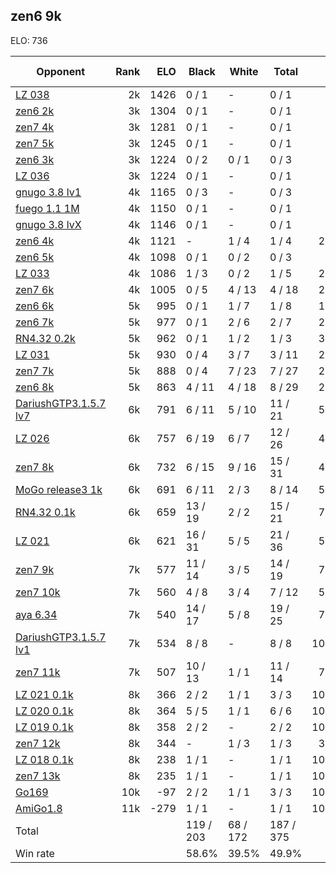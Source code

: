 ## zen6 9k ##

ELO: 736

Opponent | Rank | ELO | Black | White | Total | Win rate
---------|-----:|----:|-------|-------|-------|-------:
[LZ 038](LZ%20038.md) | 2k | 1426 | 0 / 1 | - | 0 / 1 | 0.0%
[zen6 2k](zen6%202k.md) | 3k | 1304 | 0 / 1 | - | 0 / 1 | 0.0%
[zen7 4k](zen7%204k.md) | 3k | 1281 | 0 / 1 | - | 0 / 1 | 0.0%
[zen7 5k](zen7%205k.md) | 3k | 1245 | 0 / 1 | - | 0 / 1 | 0.0%
[zen6 3k](zen6%203k.md) | 3k | 1224 | 0 / 2 | 0 / 1 | 0 / 3 | 0.0%
[LZ 036](LZ%20036.md) | 3k | 1224 | 0 / 1 | - | 0 / 1 | 0.0%
[gnugo 3.8 lv1](gnugo%203.8%20lv1.md) | 4k | 1165 | 0 / 3 | - | 0 / 3 | 0.0%
[fuego 1.1 1M](fuego%201.1%201M.md) | 4k | 1150 | 0 / 1 | - | 0 / 1 | 0.0%
[gnugo 3.8 lvX](gnugo%203.8%20lvX.md) | 4k | 1146 | 0 / 1 | - | 0 / 1 | 0.0%
[zen6 4k](zen6%204k.md) | 4k | 1121 | - | 1 / 4 | 1 / 4 | 25.0%
[zen6 5k](zen6%205k.md) | 4k | 1098 | 0 / 1 | 0 / 2 | 0 / 3 | 0.0%
[LZ 033](LZ%20033.md) | 4k | 1086 | 1 / 3 | 0 / 2 | 1 / 5 | 20.0%
[zen7 6k](zen7%206k.md) | 4k | 1005 | 0 / 5 | 4 / 13 | 4 / 18 | 22.2%
[zen6 6k](zen6%206k.md) | 5k | 995 | 0 / 1 | 1 / 7 | 1 / 8 | 12.5%
[zen6 7k](zen6%207k.md) | 5k | 977 | 0 / 1 | 2 / 6 | 2 / 7 | 28.6%
[RN4.32 0.2k](RN4.32%200.2k.md) | 5k | 962 | 0 / 1 | 1 / 2 | 1 / 3 | 33.3%
[LZ 031](LZ%20031.md) | 5k | 930 | 0 / 4 | 3 / 7 | 3 / 11 | 27.3%
[zen7 7k](zen7%207k.md) | 5k | 888 | 0 / 4 | 7 / 23 | 7 / 27 | 25.9%
[zen6 8k](zen6%208k.md) | 5k | 863 | 4 / 11 | 4 / 18 | 8 / 29 | 27.6%
[DariushGTP3.1.5.7 lv7](DariushGTP3.1.5.7%20lv7.md) | 6k | 791 | 6 / 11 | 5 / 10 | 11 / 21 | 52.4%
[LZ 026](LZ%20026.md) | 6k | 757 | 6 / 19 | 6 / 7 | 12 / 26 | 46.2%
[zen7 8k](zen7%208k.md) | 6k | 732 | 6 / 15 | 9 / 16 | 15 / 31 | 48.4%
[MoGo release3 1k](MoGo%20release3%201k.md) | 6k | 691 | 6 / 11 | 2 / 3 | 8 / 14 | 57.1%
[RN4.32 0.1k](RN4.32%200.1k.md) | 6k | 659 | 13 / 19 | 2 / 2 | 15 / 21 | 71.4%
[LZ 021](LZ%20021.md) | 6k | 621 | 16 / 31 | 5 / 5 | 21 / 36 | 58.3%
[zen7 9k](zen7%209k.md) | 7k | 577 | 11 / 14 | 3 / 5 | 14 / 19 | 73.7%
[zen7 10k](zen7%2010k.md) | 7k | 560 | 4 / 8 | 3 / 4 | 7 / 12 | 58.3%
[aya 6.34](aya%206.34.md) | 7k | 540 | 14 / 17 | 5 / 8 | 19 / 25 | 76.0%
[DariushGTP3.1.5.7 lv1](DariushGTP3.1.5.7%20lv1.md) | 7k | 534 | 8 / 8 | - | 8 / 8 | 100.0%
[zen7 11k](zen7%2011k.md) | 7k | 507 | 10 / 13 | 1 / 1 | 11 / 14 | 78.6%
[LZ 021 0.1k](LZ%20021%200.1k.md) | 8k | 366 | 2 / 2 | 1 / 1 | 3 / 3 | 100.0%
[LZ 020 0.1k](LZ%20020%200.1k.md) | 8k | 364 | 5 / 5 | 1 / 1 | 6 / 6 | 100.0%
[LZ 019 0.1k](LZ%20019%200.1k.md) | 8k | 358 | 2 / 2 | - | 2 / 2 | 100.0%
[zen7 12k](zen7%2012k.md) | 8k | 344 | - | 1 / 3 | 1 / 3 | 33.3%
[LZ 018 0.1k](LZ%20018%200.1k.md) | 8k | 238 | 1 / 1 | - | 1 / 1 | 100.0%
[zen7 13k](zen7%2013k.md) | 8k | 235 | 1 / 1 | - | 1 / 1 | 100.0%
[Go169](Go169.md) | 10k | -97 | 2 / 2 | 1 / 1 | 3 / 3 | 100.0%
[AmiGo1.8](AmiGo1.8.md) | 11k | -279 | 1 / 1 | - | 1 / 1 | 100.0%
Total | | | 119 / 203 | 68 / 172 | 187 / 375 | 
Win rate| | | 58.6% | 39.5% | 49.9% | 
